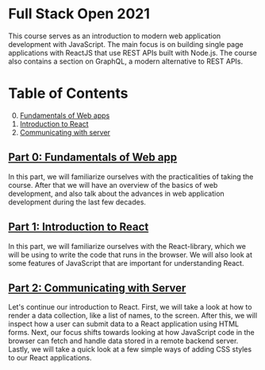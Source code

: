 # Full Stack Open 2021

This course serves as an introduction to modern web application development with JavaScript. The main focus is on building single page applications with ReactJS that use REST APIs built with Node.js. The course also contains a section on GraphQL, a modern alternative to REST APIs.

# Table of Contents
0. [Fundamentals of Web apps](#part-0-fundamentals-of-web-app)
1. [Introduction to React](#part-1-introduction-to-react)
2. [Communicating with server](#part-2-communicating-with-server)

## [Part 0: Fundamentals of Web app](https://fullstackopen.com/en/part0)
In this part, we will familiarize ourselves with the practicalities of taking the course. After that we will have an overview of the basics of web development, and also talk about the advances in web application development during the last few decades.


## [Part 1: Introduction to React](https://fullstackopen.com/en/part1)
In this part, we will familiarize ourselves with the React-library, which we will be using to write the code that runs in the browser. We will also look at some features of JavaScript that are important for understanding React.

## [Part 2: Communicating with Server](https://fullstackopen.com/en/part2)
Let's continue our introduction to React. First, we will take a look at how to render a data collection, like a list of names, to the screen. After this, we will inspect how a user can submit data to a React application using HTML forms. Next, our focus shifts towards looking at how JavaScript code in the browser can fetch and handle data stored in a remote backend server. Lastly, we will take a quick look at a few simple ways of adding CSS styles to our React applications.

